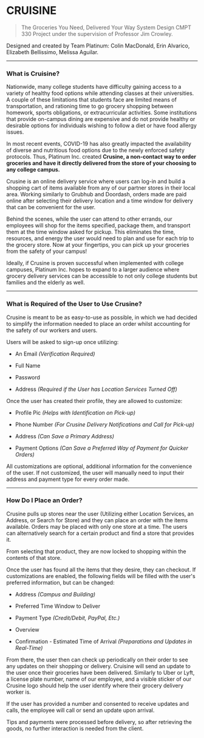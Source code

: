 # CRUISINE
> The Groceries You Need, Delivered Your Way
System Design CMPT 330 
Project under the supervision of Professor Jim Crowley.


Designed and created by Team Platinum: Colin MacDonald, Erin Alvarico, Elizabeth Bellissimo, Melissa Aguilar.


-------------------------------

### What is Cruisine?

Nationwide, many college students have difficulty gaining access to a variety of healthy food options while attending classes at their universities. A couple of these limitations that students face are limited means of transportation, and rationing time to go grocery shopping between homework, sports obligations, or extracurricular activities. Some institutions that provide on-campus dining are expensive and do not provide healthy or desirable options for individuals wishing to follow a diet or have food allergy issues. 

In most recent events, COVID-19 has also greatly impacted the availability of diverse and nutritious food options due to the newly enforced safety protocols. Thus, Platinum Inc. created **Crusine, a non-contact way to order groceries and have it directly delivered from the store of your choosing to any college campus.**



Crusine is an online delivery service where users can log-in and build a shopping cart of items available from any of our partner stores in their local area. Working similarly to Grubhub and Doordash, orders made are paid online after selecting their delivery location and a time window for delivery that can be convenient for the user. 

Behind the scenes, while the user can attend to other errands, our employees will shop for the items specified, package them, and transport them at the time window asked for pickup. This eliminates the time, resources, and energy the user would need to plan and use for each trip to the grocery store. Now at your fingertips, you can pick up your groceries from the safety of your campus!



Ideally, if Crusine is proven successful when implemented with college campuses, Platinum Inc. hopes to expand to a larger audience where grocery delivery services can be accessible to not only college students but families and the elderly as well.


-----------------------------------

### What is Required of the User to Use Crusine?


Crusine is meant to be as easy-to-use as possible, in which we had decided to simplify the information needed to place an order whilst accounting for the safety of our workers and users. 

Users will be asked to sign-up once utilizing:


* An Email *(Verification Required)*

* Full Name

* Password

* Address *(Required if the User has Location Services Turned Off)*



Once the user has created their profile, they are allowed to customize:


* Profile Pic *(Helps with Identification on Pick-up)*

* Phone Number *(For Crusine Delivery Notifications and Call for Pick-up)*
* Address *(Can Save a Primary Address)*

* Payment Options *(Can Save a Preferred Way of Payment for Quicker Orders)*



All customizations are optional, additional information for the convenience of the user. If not customized, the user will manually need to input their address and payment type for every order made.



-----------------------------------

### How Do I Place an Order?

Crusine pulls up stores near the user (Utilizing either Location Services, an Address, or Search for Store) and they can place an order with the items available. Orders may be placed with only one store at a time. The users can alternatively search for a certain product and find a store that provides it.

From selecting that product, they are now locked to shopping within the contents of that store.

 Once the user has found all the items that they desire, they can checkout. If customizations are enabled, the following fields will be filled with the user's preferred information, but can be changed:


* Address *(Campus and Building)*

* Preferred Time Window to Deliver

* Payment Type *(Credit/Debit, PayPal, Etc.)*

* Overview

* Confirmation - Estimated Time of Arrival *(Preparations and Updates in Real-Time)*



From there, the user then can check up periodically on their order to see any updates on their shopping or delivery. Cruisine will send an update to the user once their groceries have been delivered. Similarly to Uber or Lyft, a license plate number, name of our employee, and a visible sticker of our Crusine logo should help the user identify where their grocery delivery worker is. 

If the user has provided a number and consented to receive updates and calls, the employee will call or send an update upon arrival. 

Tips and payments were processed before delivery, so after retrieving the goods, no further interaction is needed from the client.
